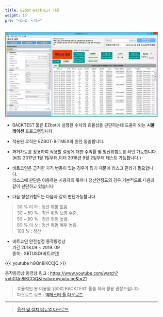 ```yaml
---
title: EZbot-BackTEST 다운
weight: 15
pre: "<b>2. </b>"
---
```


![](/picture/Backtest1.png?width=100%&height=50%)


- BACKTEST 툴은 EZbot에 설정된 수치의 효율성을 판단하는데 도움이 되는 **시뮬레이션** 프로그램입니다.

- 적용된 로직은 EZBOT-BITMEX와 완전 동일합니다.

- 과거차트를 활용하여 적용할 설정에 대한 수익률 및 청산위험도를 확인 가능합니다.
</br>(비트 2017년 1월 1일부터,이더 2018년 9월 2일부터 테스트 가능합니다.)



- 비트코인은 급격한 가격 변동이 있는 경우가 많기 때문에 리스크 관리가 필요합니다. </br>
리스크에 판단은 이용하는 사용자의 몫이나 청산안정도의 경우 기본적으로 다음과 같이 판단하고 있습니다

- 다음 청산위험도는 다음과 같이 판단가능합니다.


> 30 % 이 하     : 청산 위험 없음.</br>
30 ~ 50 %   : 청산 위험 보통 수준.</br>
50 ~ 80 %   : 청산 위험 높음.</br>
80 %  이 상 : 청산 위험 매우 높음.</br>
100 %   : 청산

- 비트코인 안전설정 동작동영상 </br> 기간 2018.09 ~ 2019. 09 </br>종목 : XBTUSD(비트코인)

{{< youtube hGQn8iKCCjQ >}}

동작동영상 동영상 링크 : https://www.youtube.com/watch?v=hGQn8iKCCjQ&feature=youtu.be&t=21


>효율적인 봇 이용을 위하여 BACKTEST 툴을 적극 활용 권장드립니다.</br>
다운로드 링크 : [벡테스터 툴 다운로드](https://github.com/ezbotTNT/ezbotTNT.github.io/raw/develop/content/manual%20down/EZ-Backtest_BitMEX_Manual.pdf)

---

> [옵션 및 설치 메뉴얼 다운로드](https://github.com/ezbotTNT/ezbotTNT.github.io/raw/develop/content/manual%20down/EZ-Backtest_BitMEX_Manual.pdf)

